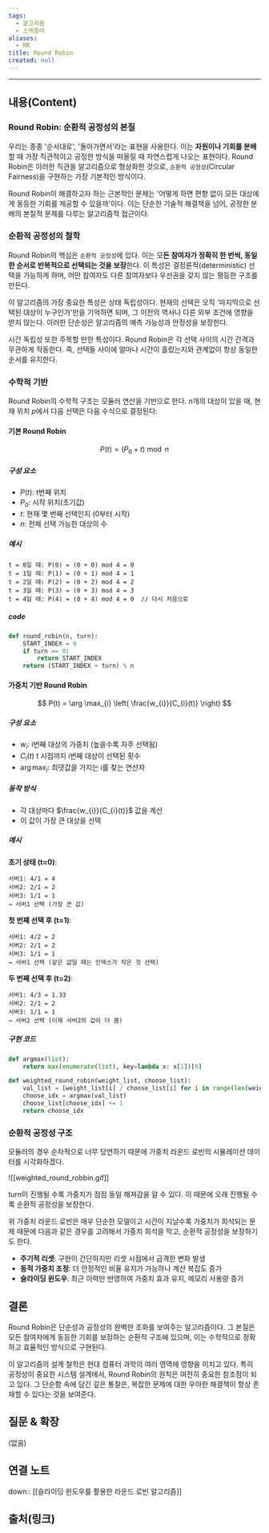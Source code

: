 ```yaml
---
tags:
  - 알고리즘
  - 스케줄러
aliases:
  - RR
title: Round Robin
created: null
---
```


---

## 내용(Content)

### Round Robin: 순환적 공정성의 본질

우리는 종종 '순서대로', '돌아가면서'라는 표현을 사용한다. 이는 **자원이나 기회를 분배**할 때 가장 직관적이고 공정한 방식을 떠올릴 때 자연스럽게 나오는 표현이다. Round Robin은 이러한 직관을 알고리즘으로 형상화한 것으로, `순환적 공정성`(Circular Fairness)을 구현하는 가장 기본적인 방식이다.

Round Robin이 해결하고자 하는 근본적인 문제는 '어떻게 하면 편향 없이 모든 대상에게 동등한 기회를 제공할 수 있을까'이다. 이는 단순한 기술적 해결책을 넘어, 공정한 분배의 본질적 문제를 다루는 알고리즘적 접근이다.

### 순환적 공정성의 철학

Round Robin의 핵심은 `순환적 공정성`에 있다. 이는 모**든 참여자가 정확히 한 번씩, 동일한 순서로 반복적으로 선택되는 것을 보장**한다. 이 특성은 결정론적(deterministic) 선택을 가능하게 하며, 어떤 참여자도 다른 참여자보다 우선권을 갖지 않는 평등한 구조를 만든다.

이 알고리즘의 가장 중요한 특성은 상태 독립성이다. 현재의 선택은 오직 '마지막으로 선택된 대상이 누구인가'만을 기억하면 되며, 그 이전의 역사나 다른 외부 조건에 영향을 받지 않는다. 이러한 단순성은 알고리즘의 예측 가능성과 안정성을 보장한다.

시간 독립성 또한 주목할 만한 특성이다. Round Robin은 각 선택 사이의 시간 간격과 무관하게 작동한다. 즉, 선택들 사이에 얼마나 시간이 흘렀는지와 관계없이 항상 동일한 순서를 유지한다.

### 수학적 기반

Round Robin의 수학적 구조는 모듈러 연산을 기반으로 한다. $n$개의 대상이 있을 때, 현재 위치 $p$에서 다음 선택은 다음 수식으로 결정된다:

#### 기본 Round Robin


$$P(t) = (P_{0} + t) \bmod n $$

##### 구성 요소

- $P(t)$: t번째 위치
- $P_{0}$: 시작 위치(초기값)
- $t$: 현재 몇 번째 선택인지 (0부터 시작)
- $n$: 전체 선택 가능한 대상의 수

##### 예시

```text
t = 0일 때: P(0) = (0 + 0) mod 4 = 0
t = 1일 때: P(1) = (0 + 1) mod 4 = 1
t = 2일 때: P(2) = (0 + 2) mod 4 = 2
t = 3일 때: P(3) = (0 + 3) mod 4 = 3
t = 4일 때: P(4) = (0 + 4) mod 4 = 0  // 다시 처음으로
```

##### code

```python
def round_robin(n, turn):
    START_INDEX = 0
    if turn == 0:
        return START_INDEX
    return (START_INDEX + turn) % n
```

#### 가중치 기반 Round Robin

$$
P(t) = \arg \max_{i} \left( \frac{w_{i}}{C_{i}(t)} \right)
$$

##### 구성 요소

- $w_{i}$: i번째 대상의 가중치 (높을수록 자주 선택됨)
- $C_{i}(t)$ t 시점까지 i번째 대상이 선택된 횟수
- $\arg \max_{i}$: 최댓값을 가지는 i를 찾는 연산자

##### 동작 방식

- 각 대상마다 $\frac{w_{i}}{C_{i}(t)}$ 값을 계산
- 이 값이 가장 큰 대상을 선택

##### 예시

**초기 상태 (t=0)**:

```text
서버1: 4/1 = 4
서버2: 2/1 = 2
서버3: 1/1 = 1
→ 서버1 선택 (가장 큰 값)
```

**첫 번째 선택 후 (t=1)**:

```text
서버1: 4/2 = 2
서버2: 2/1 = 2
서버3: 1/1 = 1
→ 서버1 선택 (같은 값일 때는 인덱스가 작은 것 선택)
```

**두 번째 선택 후 (t=2)**:

```text
서버1: 4/3 ≈ 1.33
서버2: 2/1 = 2
서버3: 1/1 = 1
→ 서버2 선택 (이제 서버2의 값이 더 큼)
```


##### 구현 코드

```python
def argmax(list):
    return max(enumerate(list), key=lambda x: x[1])[0]

def weighted_round_robin(weight_list, choose_list):
    val_list = [weight_list[i] / choose_list[i] for i in range(len(weight_list))]
    choose_idx = argmax(val_list)
    choose_list[choose_idx] += 1
    return choose_idx
```


### 순환적 공정성 구조

모듈러의 경우 순차적으로 너무 당연하기 때문에 가중치 라운드 로빈의 시뮬레이션 데이터를 시각화하겠다.


![[weighted_round_robbin.gif]]

turn이 진행될 수록 가중치가 점점 동일 해져감을 알 수 있다. 이 때문에 오래 진행될 수록 순환적 공정성을 보장한다.

위 가중치 라운드 로빈은 매우 단순한 모델이고 시간이 지날수록 가중치가 희석되는 문제 때문에 다음과 같은 경우를 고려해서 가중치 희석을 막고, 순환적 공정성을 보장하기도 한다.

- **주기적 리셋**: 구현이 간단하지만 리셋 시점에서 급격한 변화 발생
- **동적 가중치 조정**: 더 안정적인 비율 유지가 가능하나 계산 복잡도 증가
- **슬라이딩 윈도우**: 최근 이력만 반영하여 가중치 효과 유지, 메모리 사용량 증가

## 결론

Round Robin은 단순성과 공정성의 완벽한 조화를 보여주는 알고리즘이다. 그 본질은 모든 참여자에게 동등한 기회를 보장하는 순환적 구조에 있으며, 이는 수학적으로 정확하고 효율적인 방식으로 구현된다.

이 알고리즘의 설계 철학은 현대 컴퓨터 과학의 여러 영역에 영향을 미치고 있다. 특히 공정성이 중요한 시스템 설계에서, Round Robin의 원칙은 여전히 중요한 참조점이 되고 있다. 그 단순함 속에 담긴 깊은 통찰은, 복잡한 문제에 대한 우아한 해결책이 항상 존재할 수 있다는 것을 보여준다.

## 질문 & 확장

(없음)

## 연결 노트

down:: [[슬라이딩 윈도우를 활용한 라운드 로빈 알고리즘]]

## 출처(링크)





